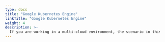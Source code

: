 ```yaml
---
type: docs
title: "Google Kubernetes Engine"
linkTitle: "Google Kubernetes Engine"
weight: 4
description: >-
  If you are working in a multi-cloud environment, the scenario in this section will guide on creating a Google Kubernetes Engine (GKE) with Azure Arc-enabled data services integration in an automated fashion using Terraform.
---
```

